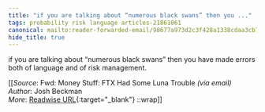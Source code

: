 ```yaml
---
title: "if you are talking about “numerous black swans” then you ..."
tags: probability risk language articles-21861061
canonical: mailto:reader-forwarded-email/98677a973d2c3f428a1338cdaa3cb7ec
hide_title: true
---
```


if you are talking about “numerous black swans” then you have made errors both of language and of risk management.


[[_Source_: Fwd: Money Stuff: FTX Had Some Luna Trouble _(via email)_<br>
_Author_: Josh Beckman<br>
_More_: [Readwise URL](https://readwise.io/open/432370136){:target="_blank"}
::wrap]]